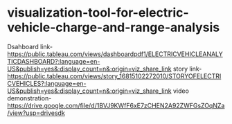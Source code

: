 # visualization-tool-for-electric-vehicle-charge-and-range-analysis
Dsahboard link-https://public.tableau.com/views/dashboardpdf1/ELECTRICVEHICLEANALYTICDASHBOARD?:language=en-US&publish=yes&:display_count=n&:origin=viz_share_link
story link-https://public.tableau.com/views/story_16815102272010/STORYOFELECTRICVEHICLES?:language=en-US&publish=yes&:display_count=n&:origin=viz_share_link
video demonstration-https://drive.google.com/file/d/1BVJ9KWfF6xE7zCHEN2A92ZWFGsZOqNZa/view?usp=drivesdk
